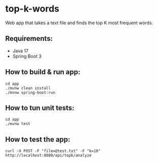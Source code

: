 # top-k-words

Web app that takes a text file and finds the top K most frequent words.

## Requirements:

- Java 17
- Spring Boot 3

## How to build & run app:

```
cd app
./mvnw clean install
./mvnw spring-boot:run
```

## How to tun unit tests:

```
cd app
./mvnw test
```

## How to test the app:

```
curl -X POST -F "file=@test.txt" -F "k=10" http://localhost:8080/api/topk/analyze
```